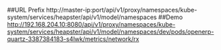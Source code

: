 ##URL Prefix http://master-ip:port/api/v1/proxy/namespaces/kube-system/services/heapster/api/v1/model/namespaces
##Demo http://192.168.204.10:8080/api/v1/proxy/namespaces/kube-system/services/heapster/api/v1/model/namespaces/dev/pods/openerp-quartz-3387384183-s4lwk/metrics/network/rx

